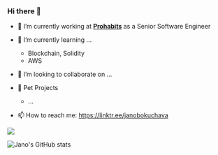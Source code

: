 ### Hi there 👋

- 🔭 I’m currently working at **[Prohabits](https://github.com/prohabits)** as a Senior Software Engineer

- 🌱 I’m currently learning ...
  - Blockchain, Solidity
  - AWS
- 👯 I’m looking to collaborate on ...
- 🐶 Pet Projects
  - ...
<!-- - 🤔 I’m looking for help with ... -->
<!--- - 💬 Ask me about ... -->
- 📫 How to reach me: https://linktr.ee/janobokuchava
<!-- - 😄 Pronouns: ... -->

<!-- - ⚡ Fun fact: ... -->

![](https://www.codewars.com/users/JBoku8/badges/large)
<!-- [![Contact me on Codementor](https://www.codementor.io/m-badges/janobokuchava/im-a-cm-b.svg)](https://www.codementor.io/@janobokuchava?refer=badge) -->
![Jano's GitHub stats](https://github-readme-stats.vercel.app/api?username=jboku8&show_icons=true&theme=nightowl&count_private=true)
<!--[![Top Langs](https://github-readme-stats.vercel.app/api/top-langs/?username=jboku8&theme=nightowl)] -->

